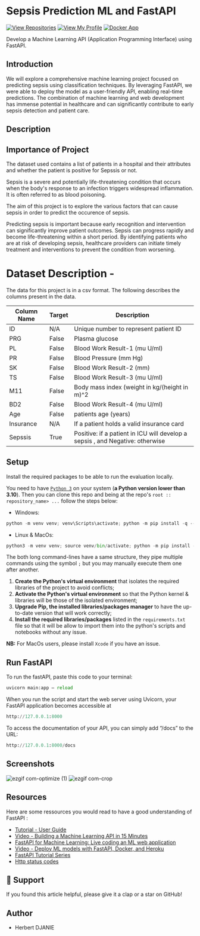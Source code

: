 # Sepsis Prediction ML and FastAPI

 [![View Repositories](https://img.shields.io/badge/View-My_Repositories-blue?logo=GitHub)](https://github.com/Herb-real?tab=repositories)
 [![View My Profile](https://img.shields.io/badge/MEDIUM-Article-purple?logo=Medium)](https://medium.com/@hdjaniejnr/sepsis-prediction-with-ml-and-fastapi-6dffb33c6439)
 [![Docker App](https://img.shields.io/badge/Docker-App-yellow)](https://huggingface.co/spaces/HerbertAIHug/Sepsis-Prediction-App)


Develop a Machine Learning API (Application Programming Interface) using FastAPI.


## Introduction

We will explore a comprehensive machine learning project focused on predicting sepsis using classification techniques. By leveraging FastAPI, we were able to deploy the model as a user-friendly API, enabling real-time predictions. The combination of machine learning and web development has immense potential in healthcare and can significantly contribute to early sepsis detection and patient care.

## Description

## Importance of Project  

The dataset used contains a list of patients in a hospital and their attributes and whether the patient is positive for Sepssis or not.

Sepsis is a severe and potentially life-threatening condition that occurs when the body's response to an infection triggers widespread inflammation. It is often referred to as blood poisoning.

The aim of this project is to explore the various factors that can cause sepsis in order to predict the occurence of sepsis.

Predicting sepsis is important because early recognition and intervention can significantly improve patient outcomes. Sepsis can progress rapidly and become life-threatening within a short period. By identifying patients who are at risk of developing sepsis, healthcare providers can initiate timely treatment and interventions to prevent the condition from worsening.

# Dataset Description -

The data for this project is in a csv format. The following describes the columns present in the data.

| Column Name | Target | Description                                                                   |
| ----------- | ------ | ----------------------------------------------------------------------------- |
| ID          | N/A    | Unique number to represent patient ID                                         |
| PRG         | False  | Plasma glucose                                                                |
| PL          | False  | Blood Work Result-1 (mu U/ml)                                                 |
| PR          | False  | Blood Pressure (mm Hg)                                                        |
| SK          | False  | Blood Work Result-2 (mm)                                                      |
| TS          | False  | Blood Work Result-3 (mu U/ml)                                                 |
| M11         | False  | Body mass index (weight in kg/(height in m)^2                                 |
| BD2         | False  | Blood Work Result-4 (mu U/ml)                                                 |
| Age         | False  | patients age (years)                                                          |
| Insurance   | N/A    | If a patient holds a valid insurance card                                     |
| Sepssis     | True   | Positive: if a patient in ICU will develop a sepsis , and Negative: otherwise |

## Setup

Install the required packages to be able to run the evaluation locally.

You need to have [`Python 3`](https://www.python.org/) on your system (**a Python version lower than 3.10**). Then you can clone this repo and being at the repo's `root :: repository_name> ...` follow the steps below:

- Windows:

```python
python -m venv venv; venv\Scripts\activate; python -m pip install -q --upgrade pip; python -m pip install -qr requirements.txt
```

- Linux & MacOs:

```python
python3 -m venv venv; source venv/bin/activate; python -m pip install -q --upgrade pip; python -m pip install -qr requirements.txt
```

The both long command-lines have a same structure, they pipe multiple commands using the symbol `;` but you may manually execute them one after another.

1. **Create the Python's virtual environment** that isolates the required libraries of the project to avoid conflicts;
2. **Activate the Python's virtual environment** so that the Python kernel & libraries will be those of the isolated environment;
3. **Upgrade Pip, the installed libraries/packages manager** to have the up-to-date version that will work correctly;
4. **Install the required libraries/packages** listed in the `requirements.txt` file so that it will be allow to import them into the python's scripts and notebooks without any issue.

**NB:** For MacOs users, please install `Xcode` if you have an issue.

## Run FastAPI
To run the fastAPI, paste this code to your terminal: 
```python
uvicorn main:app — reload
```

When you run the script and start the web server using Uvicorn, your FastAPI application becomes accessible at
```python
http://127.0.0.1:8000
```
To access the documentation of your API, you can simply add “/docs” to the URL:
```python
http://127.0.0.1:8000/docs
```

## Screenshots
![ezgif com-optimize (1)](https://github.com/ikoghoemmanuell/Machine-Learning-API-using-FastAPI/assets/102419217/a8352c5f-afea-43b1-8bf5-c24607cf3481)
![ezgif com-crop](https://github.com/ikoghoemmanuell/Machine-Learning-API-using-FastAPI/assets/102419217/df0ed5a8-2daf-47ca-a4f5-e6128429d5d3)

## Resources

Here are some ressources you would read to have a good understanding of FastAPI :

- [Tutorial - User Guide](https://fastapi.tiangolo.com/tutorial/)
- [Video - Building a Machine Learning API in 15 Minutes ](https://youtu.be/C82lT9cWQiA)
- [FastAPI for Machine Learning: Live coding an ML web application](https://www.youtube.com/watch?v=_BZGtifh_gw)
- [Video - Deploy ML models with FastAPI, Docker, and Heroku ](https://www.youtube.com/watch?v=h5wLuVDr0oc)
- [FastAPI Tutorial Series](https://www.youtube.com/watch?v=tKL6wEqbyNs&list=PLShTCj6cbon9gK9AbDSxZbas1F6b6C_Mx)
- [Http status codes](https://www.linkedin.com/feed/update/urn:li:activity:7017027658400063488?utm_source=share&utm_medium=member_desktop)

## 👏 Support

If you found this article helpful, please give it a clap or a star on GitHub!

## Author

- Herbert DJANIE
